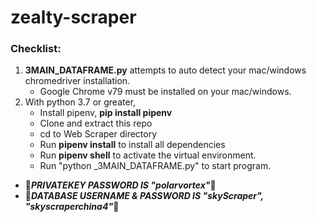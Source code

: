# zealty-scraper
### Checklist:
1. __3MAIN_DATAFRAME.py__ attempts to auto detect your mac/windows chromedriver installation.
    - Google Chrome v79 must be installed on your mac/windows.
2. With python 3.7 or greater,
    - Install pipenv, __pip install pipenv__
    - Clone and extract this repo
    - cd to Web Scraper directory
    - Run __pipenv install__ to install all dependencies
    - Run __pipenv shell__ to activate the virtual environment.
    - Run "python _3MAIN_DATAFRAME.py" to start program.
    
- &#x1F53A;_**PRIVATEKEY PASSWORD IS "polarvortex"**_&#x1F53A;
- &#x1F53A;_**DATABASE USERNAME & PASSWORD IS "skyScraper", "skyscraperchina4"**_&#x1F53A;
